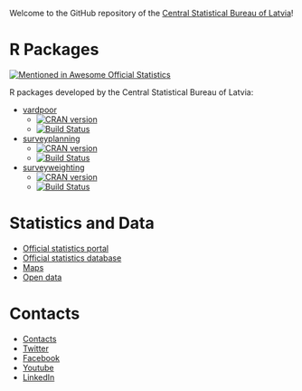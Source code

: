 Welcome to the GitHub repository of the [Central Statistical Bureau of Latvia](https://www.csp.gov.lv/en)!


# R Packages

[![Mentioned in Awesome Official Statistics ](https://awesome.re/mentioned-badge.svg)](http://www.awesomeofficialstatistics.org)

R packages developed by the Central Statistical Bureau of Latvia:

- [vardpoor](https://csblatvia.github.io/vardpoor/)
    - [![CRAN version](http://www.r-pkg.org/badges/version/vardpoor "CRAN version")](https://cran.r-project.org/package=vardpoor)
    - [![Build Status](https://app.travis-ci.com/CSBLatvia/vardpoor.svg?branch=master)](https://app.travis-ci.com/CSBLatvia/vardpoor)
- [surveyplanning](https://csblatvia.github.io/surveyplanning/)
    - [![CRAN version](http://www.r-pkg.org/badges/version/surveyplanning "CRAN version")](https://cran.r-project.org/package=surveyplanning)
    - [![Build Status](https://app.travis-ci.com/CSBLatvia/surveyplanning.svg?branch=master)](https://app.travis-ci.com/CSBLatvia/surveyplanning)
- [surveyweighting](https://csblatvia.github.io/surveyweighting/)
    - [![CRAN version](http://www.r-pkg.org/badges/version/surveyweighting "CRAN version")](https://cran.r-project.org/package=surveyweighting)
    - [![Build Status](https://app.travis-ci.com/CSBLatvia/surveyweighting.svg?branch=master)](https://app.travis-ci.com/CSBLatvia/surveyweighting)



# Statistics and Data

- [Official statistics portal](https://stat.gov.lv/en)
- [Official statistics database](https://data.stat.gov.lv/pxweb/en/)
- [Maps](https://geo.stat.gov.lv/stage2/#lang=en)
- [Open data](https://data.gov.lv/dati/eng/dataset?organization=csb)


# Contacts

- [Contacts](https://www.csp.gov.lv/en/contacts-authority)
- [Twitter](https://twitter.com/csb_latvia)
- [Facebook](https://www.facebook.com/csplatvija)
- [Youtube](https://www.youtube.com/channel/UCR194vmkemvORsqlXO1JJtw)
- [LinkedIn](https://www.linkedin.com/company/central-statistical-bureau-of-latvia/)
